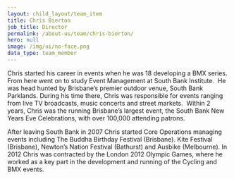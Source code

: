 ```yaml
---
layout: child_layout/team_item
title: Chris Bierton
job_title: Director
permalink: /about-us/team/chris-bierton/
hero: null
image: /img/ui/no-face.png
data_type: team_member
---
```


Chris started his career in events when he was 18 developing a BMX series.  From here went on to study Event Management at South Bank Institute.  He was head hunted by Brisbane’s premier outdoor venue, South Bank Parklands. During his time there, Chris was responsible for events ranging from live TV broadcasts, music concerts and street markets.  Within 2 years, Chris was the running Brisbane’s largest event, the South Bank New Years Eve Celebrations, with over 100,000 attending patrons.

After leaving South Bank in 2007 Chris started Core Operations managing events including The Buddha Birthday Festival (Brisbane). Kite Festival (Brisbane), Newton’s Nation Festival (Bathurst) and Ausbike (Melbourne). In 2012 Chris was contracted by the London 2012 Olympic Games, where he worked as a key part in the development and running of the Cycling and BMX events.